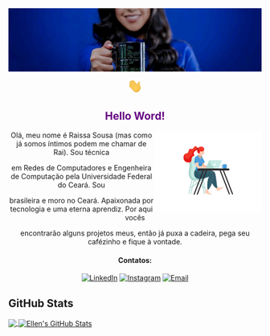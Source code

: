 

<div align="center">
<img align="center" src="painel.jfif" alt="painel">
<p></p>
<img src="Hi.gif" width="30px">
<h2><font color="#660582">Hello Word!</font></h2>
  <img align="right" alt="GIF" height="160px" src="woman-computer.gif" />

<p>Olá, meu nome é Raissa Sousa (mas como já somos íntimos podem me chamar de Rai). Sou técnica
<p>em Redes de Computadores e Engenheira de Computação pela Universidade Federal do Ceará. Sou  
<p>brasileira e moro no Ceará. Apaixonada por tecnologia e uma eterna aprendiz. Por aqui vocês 
<p>encontrarão alguns projetos meus, então já puxa a cadeira, pega seu cafézinho e fique à vontade.</p>

<p>
<h4>Contatos:</h4>
<a href="https://www.linkedin.com/in/raissa-sousa/" target="_blank"><img src="https://img.shields.io/badge/LinkedIn-%230077B5.svg?&style=flat-arround&logo=linkedin&logoColor=white" alt="LinkedIn"></a>
<a href="https://www.instagram.com/sousaellenn/" target="_blank"><img src="https://img.shields.io/badge/Instagram-%230077B5.svg?&style=flat-arround&logo=instagram&logoColor=white" alt="Instagram"></a>
<a href="mailto:ellensousa@alu.ufc.br?Subject=%5BGitHub%5D" target="_blank"><img src="https://img.shields.io/badge/Email-%230077B5.svg?&style=flat-arround&logo=gmail&logoColor=white" alt="Email"></a>


</div>
</div>





## GitHub Stats
<div></div>
<a href="https://github.com/sousaellen/sousaellen">
  <img align="center" src="https://github-readme-stats.vercel.app/api/top-langs/?username=sousaellen&layout=compact&hide=java,html,tex&title_color=ffffff&text_color=ffffff&icon_color=FFFFFF&bg_color=205693&langs_count=4" />
</a>
<a href="https://github.com/sousaellen/sousaellen">
  <img align="center" src="https://github-readme-stats.vercel.app/api?username=sousaellen&show_icons=true&line_height=27&count_private=true&title_color=ffffff&text_color=ffffff&icon_color=ffffff&bg_color=205693" alt="Ellen's GitHub Stats" />
</a>















